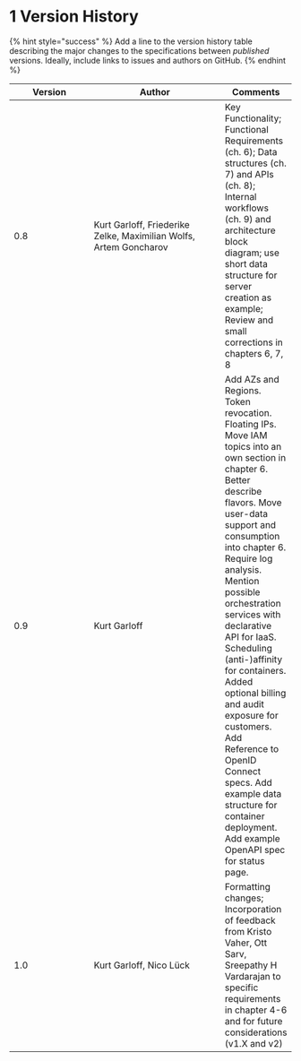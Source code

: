 # 1 Version History

{% hint style="success" %}
Add a line to the version history table describing the major changes to the specifications between _published_ versions. Ideally, include links to issues and authors on GitHub.
{% endhint %}

<table><thead><tr><th width="137">Version</th><th width="239">Author</th><th>Comments</th></tr></thead><tbody><tr><td>0.8</td><td>Kurt Garloff, Friederike Zelke, Maximilian Wolfs, Artem Goncharov</td><td>Key Functionality; Functional Requirements (ch. 6); Data structures (ch. 7) and APIs (ch. 8); Internal workflows (ch. 9) and architecture block diagram; use short data structure for server creation as example; Review and small corrections in chapters 6, 7, 8</td></tr><tr><td>0.9</td><td>Kurt Garloff</td><td>Add AZs and Regions. Token revocation. Floating IPs. Move IAM topics into an own section in chapter 6. Better describe flavors. Move user-data support and consumption into chapter 6. Require log analysis. Mention possible orchestration services with declarative API for IaaS. Scheduling (anti-)affinity for containers. Added optional billing and audit exposure for customers. Add Reference to OpenID Connect specs. Add example data structure for container deployment. Add example OpenAPI spec for status page.</td></tr><tr><td>1.0</td><td>Kurt Garloff, Nico Lück</td><td>Formatting changes; Incorporation of feedback from Kristo Vaher, Ott Sarv, Sreepathy H Vardarajan to specific requirements in chapter 4-6 and for future considerations (v1.X and v2)</td></tr></tbody></table>
